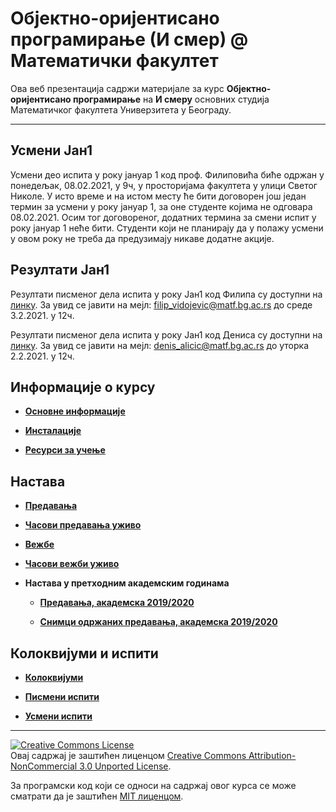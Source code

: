 # Објектно-оријентисано програмирање (И смер) @ Математички факултет

Ова веб презентација садржи материјале за курс **Објектно-оријентисано програмирање** на **И смеру** основних студија Математичког факултета Универзитета у Београду.

---

## Усмени Јан1

Усмени део испита у року јануар 1 код проф. Филиповића биће одржан у понедељак, 08.02.2021, у 9ч, у просторијама факултета у улици Светог Николе. У исто време и на истом месту ће бити договорен још један термин за усмени у року јануар 1, за оне студенте којима не одговара 08.02.2021. Осим тог договореног, додатних термина за смени испит у року јануар 1 неће бити.
Студенти који не планирају да у полажу усмени у овом року не треба да предузимају никаве додатне акције.
## Резултати Јан1

Резултати писменог дела испита у року Јан1 код Филипа су доступни на [линку](https://docs.google.com/spreadsheets/d/1p7Pz_YYzWn1FxyyLTRC0XlCeKgCf7ZtLL9rbwRuoeV4/edit?usp=sharing).
За увид се јавити на мејл: filip_vidojevic@matf.bg.ac.rs до среде 3.2.2021. у 12ч.

Резултати писменог дела испита у року Јан1 код Дениса су доступни на [линку](/pismeni-ispiti/info/202021/jan1/oop.jan1.denis.pdf).
За увид се јавити на мејл: denis_alicic@matf.bg.ac.rs до уторка 2.2.2021. у 12ч.


## Информације о курсу

* **[Основне информације](/informacije/README-2020-21.md)**

* **[Инсталације](/INSTALACIJE-2020-21.md)**

* **[Ресурси за учење](/RESURSI-ZA-UCENJE-2020-21.md)**

## Настава

* **[Предавања](/predavanja/README-2020-21.md)**

* **[Часови предавања уживо](/predavanja/casovi-uzivo/README-2020-21.md)**

* **[Вежбе](/vezbe/README.md)**

* **[Часови вежби уживо](/vezbe/casovi-uzivo/README.md)**

* **Настава у претходним академским годинама**

  * **[Предавања, академска 2019/2020](/predavanja/README-2019-20.md)**

  * **[Снимци одржаних предавања, академска 2019/2020](/predavanja/casovi-uzivo/README-2019-20.md)**

## Колоквијуми и испити

* **[Колоквијуми](/kolokvijumi/README.md)**

* **[Писмени испити](/pismeni-ispiti/README.md)**

* **[Усмени испити](/usmeni-ispiti/README.md)**

---

<a rel="license" href="http://creativecommons.org/licenses/by-nc/3.0/"><img alt="Creative Commons License" style="border-width:0" src="https://i.creativecommons.org/l/by-nc/3.0/88x31.png" /></a><br />Овај садржај је заштићен лиценцом <a rel="license" href="http://creativecommons.org/licenses/by-nc/3.0/">Creative Commons Attribution-NonCommercial 3.0 Unported License</a>.

За програмски код који се односи на садржај овог курса се може сматрати да је заштићен [MIT лиценцом](/LICENSE).
